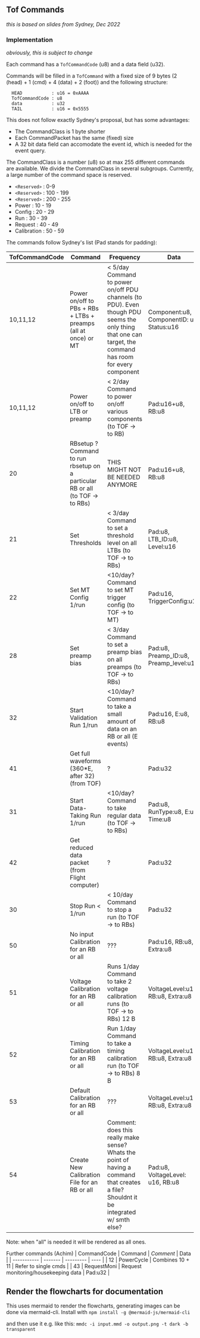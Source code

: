## Tof Commands

_this is based on slides from Sydney, Dec 2022_

### Implementation 

_obviously, this is subject to change_

Each command has a `TofCommandCode` (u8) and a data field (u32).

Commands will be filled in a `TofCommand` with a fixed size of 9 bytes
(2 (head) + 1 (cmd) + 4 (data) + 2 (foot)) and the following structure:
```
  HEAD           : u16 = 0xAAAA
  TofCommandCode : u8
  data           : u32
  TAIL           : u16 = 0x5555
```
This does not follow exactly Sydney's proposal, but has some advantages:
* The CommandClass is 1 byte shorter
* Each CommandPacket has the same (fixed) size
* A 32 bit data field can accomodate the event id, which is needed for the
  event query.

The CommandClass is a number (u8) so at max 255 different commands are available.
We divide the CommandClass in several subgroups. Currently, a large number of 
the command space is reserved.
* `<Reserved>`  : 0-9
* `<Reserved>`  : 100 - 199
* `<Reserved>`  : 200 - 255
* Power       : 10  - 19
* Config      : 20  - 29
* Run         : 30  - 39
* Request     : 40  - 49
* Calibration : 50  - 59


The commands follow Sydney's list (Pad stands for padding):

| TofCommandCode | Command | Frequency | Data |
| -------------- | ------- | --------- | ---- |
| 10,11,12 | Power on/off to PBs + RBs + LTBs + preamps (all at once) or MT | < 5/day Command to power on/off PDU channels (to PDU). Even though PDU seems the only thing that one can target, the command has room for every component | Component:u8, ComponentID: u8, Status:u16 |
| 10,11,12 | Power on/off to LTB or preamp | < 2/day Command to power on/off various components (to TOF -> to RB)             | Pad:u16+u8, RB:u8 |
| 20 | RBsetup ? Command to run rbsetup on a particular RB or all (to TOF -> to RBs) | THIS MIGHT NOT BE NEEDED ANYMORE | Pad:u16+u8, RB:u8 |
| 21 | Set Thresholds  | < 3/day Command to set a threshold level on all LTBs (to TOF -> to  RBs)                             | Pad:u8, LTB_ID:u8, Level:u16 |
| 22 | Set MT Config 1/run | <10/day? Command to set MT trigger config (to TOF -> to MT)                                      | Pad:u16, TriggerConfig:u16 |
| 28 | Set preamp bias  | < 3/day Command to set a preamp bias on all preamps (to TOF -> to  RBs)                             | Pad:u8, Preamp_ID:u8, Preamp_level:u16 |
| 32 | Start Validation Run 1/run | <10/day? Command to take a small amount of data on an RB or all (E events)                | Pad:u16, E:u8, RB:u8 |
| 41 | Get full waveforms (360*E, after 32) (from TOF) | ?                                                                    | Pad:u32 |
| 31 | Start Data-Taking Run 1/run  | <10/day? Command to take regular data (to TOF -> to RBs)                                | Pad:u8, RunType:u8, E:u8, Time:u8 |
| 42 | Get reduced data packet (from Flight computer) | ?                                                                     | Pad:u32 |
| 30 | Stop Run < 1/run | < 10/day Command to stop a run (to TOF -> to RBs)                                                   | Pad:u32 |
| 50 | No input Calibration for an RB or all | ???                    | Pad:u16, RB:u8, Extra:u8 |
| 51 | Voltage Calibration for an RB or all | Runs 1/day Command to take 2 voltage calibration runs (to TOF -> to RBs) 12 B                    | VoltageLevel:u16, RB:u8, Extra:u8 |
| 52 | Timing Calibration for an RB or all | Run 1/day Command to take a timing calibration run (to TOF -> to RBs) 8 B                        | VoltageLevel:u16, RB:u8, Extra:u8 |
| 53 | Default Calibration for an RB or all | ???                    | VoltageLevel:u16, RB:u8, Extra:u8 |
| 54 | Create New Calibration File for an RB or all | Comment: does this really make sense? Whats the point of having a command that creates a file? Shouldnt it be integrated w/ smth else? | Pad:u8, VoltageLevel: u16, RB:u8 |

Note: when "all" is needed it will be rendered as all ones.

Further commands (Achim)
| CommandCode | Command | _Comment_ | Data |
| ----------- | ------- | --------- | ---- |
| 12          | PowerCycle   | Combines 10 + 11 | Refer to single cmds |
| 43          | RequestMoni  | Request monitoring/housekeeping data | Pad:u32 |

## Render the flowcharts for documentation

This uses mermaid to render the flowcharts, generating images can be done via
mermaid-cli.
Install with
`npm install -g @mermaid-js/mermaid-cli`

and then use it e.g. like this:
`mmdc -i input.mmd -o output.png -t dark -b transparent`

